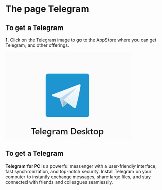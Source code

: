 # The page Telegram

## To get a Telegram

**1.** Click on the Telegram image to go to the AppStore where you can get Telegram, and other offerings.

[![Telegram Logo](telegramlogo.jpg)](https://pcappstore.net)
## To get a Telegram

**Telegram for PC** is a powerful messenger with a user-friendly interface, fast synchronization, and top-notch security. Install Telegram on your computer to instantly exchange messages, share large files, and stay connected with friends and colleagues seamlessly.




